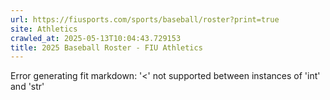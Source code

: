 ```yaml
---
url: https://fiusports.com/sports/baseball/roster?print=true
site: Athletics
crawled_at: 2025-05-13T10:04:43.729153
title: 2025 Baseball Roster - FIU Athletics
---
```


Error generating fit markdown: '<' not supported between instances of 'int' and 'str'